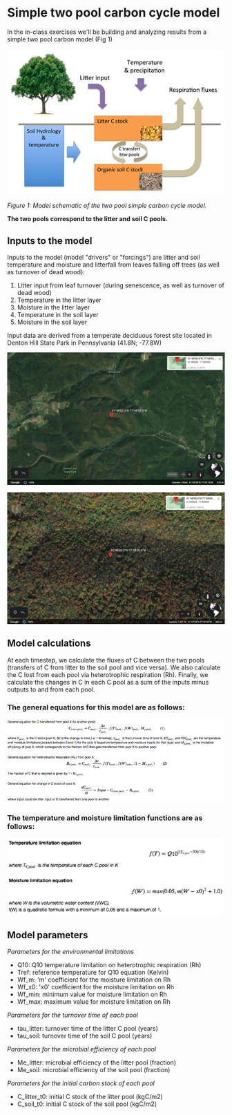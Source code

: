 # Simple two pool carbon cycle model

In the in-class exercises we'll be building and analyzing results from a simple two pool carbon model (Fig 1)

![model schematic](two_Cpool_model_schematic.png)

*Figure 1: Model schematic of the two pool simple carbon cycle model.*

**The two pools correspond to the litter and soil C pools.**

## Inputs to the model
Inputs to the model (model "drivers" or "forcings") are litter and soil temperature and moisture and litterfall from leaves falling off trees (as well as turnover of dead wood):
1. Litter input from leaf turnover (during senescence, as well as turnover of dead wood)
2. Temperature in the litter layer
3. Moisture in the litter layer
4. Temperature in the soil layer
5. Moisture in the soil layer

Input data are derived from a temperate deciduous forest site located in Denton Hill State Park in Pennsylvania (41.8N; -77.8W)

![site extended](denton_site_extend.png)

![site zoom](denton_site_zoom.png)


## Model calculations
At each timestep, we calculate the fluxes of C between the two pools (transfers of C from litter to the soil pool and vice versa). We also calculate the C lost from each pool via heterotrophic respiration (Rh). Finally, we calculate the changes in C in each C pool as a sum of the inputs minus outputs to and from each pool.


### The general equations for this model are as follows:
![general equations](general_equations.png)


### The temperature and moisture limitation functions are as follows:
![limitation functions](limitation_functions.png)


## Model parameters
*Parameters for the environmental limitations*
- Q10: Q10 temperature limitation on heterotrophic respiration (Rh)
- Tref: reference temperature for Q10 equation (Kelvin)
- Wf_m: 'm' coefficient for the moisture limitation on Rh  
- Wf_x0: 'x0' coefficient for the moisture limitation on Rh 
- Wf_min: minimum value for moisture limitation on Rh
- Wf_max: maximum value for moisture limitation on Rh

*Parameters for the turnover time of each pool*
- tau_litter: turnover time of the litter C pool (years)
- tau_soil: turnover time of the soil C pool (years)

*Parameters for the microbial efficiency of each pool*
- Me_litter: microbial efficiency of the litter pool (fraction)
- Me_soil: microbial efficiency of the soil pool (fraction)

*Parameters for the initial carbon stock of each pool*
- C_litter_t0: initial C stock of the litter pool (kgC/m2)
- C_soil_t0: initial C stock of the soil pool (kgC/m2)


